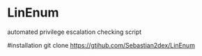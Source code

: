 # LinEnum
automated privilege escalation checking script

#installation
git clone https://gtihub.com/Sebastian2dex/LinEnum
